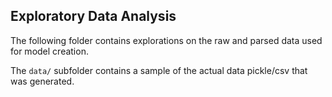 ## Exploratory Data Analysis

The following folder contains explorations on the raw and parsed data used for model creation.

The `data/` subfolder contains a sample of the actual data pickle/csv that was generated.
